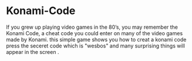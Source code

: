 # Konami-Code
If you grew up playing video games in the 80’s, you may remember the Konami Code, a cheat code you could enter on many of the video games made by Konami.
this simple game shows you how to creat a konami code 
press the seceret code which is "wesbos" and many surprising things will appear in the screen .
